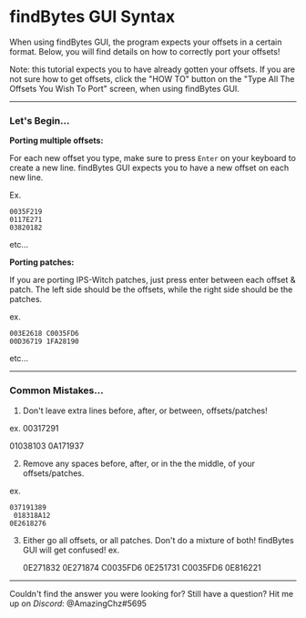 # findBytes GUI Syntax

When using findBytes GUI, the program expects your offsets in a certain format. Below, you will find details on how to correctly port your offsets!

Note: this tutorial expects you to have already gotten your offsets. If you are not sure how to get offsets, click the "HOW TO" button on the "Type All The Offsets You Wish To Port" screen, when using findBytes GUI.

---

### Let's Begin...

**Porting multiple offsets:**

For each new offset you type, make sure to press `Enter` on your keyboard to create a new line. findBytes GUI expects 	you to have a new offset on each new line.

Ex.

    0035F219
    0117E271
    03820182
etc...


**Porting patches:**

If you are porting IPS-Witch patches, just press enter between each offset & patch. The left side should be the offsets, while the right side should be the patches. 

ex.
		
    003E2618 C0035FD6
    00D36719 1FA28190
		
etc...

---

### Common Mistakes...

1. Don't leave extra lines before, after, or between, offsets/patches!
	
ex.
   00317291

   01038103
   0A171937

2. Remove any spaces before, after, or in the the middle, of your offsets/patches.

ex.
	

    037191389
     018318A12
    0E2618276

3. Either go all offsets, or all patches. Don't do a mixture of both! findBytes GUI will get confused!
ex.
   
    0E271832
    0E271874 C0035FD6
    0E251731 C0035FD6
    0E816221

---

Couldn't find the answer you were looking for? Still have a question?
Hit me up on *Discord*: @AmazingChz#5695
